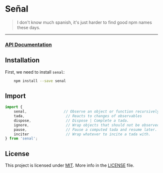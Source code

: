 # Señal

> I don't know much spanish, it's just harder to find good npm names these days.
---

### [API Documentation](docs/api.md)


## Installation
First, we need to install `senal`:

```bash
    npm install --save senal
```

## Import

```js
import { 
    senal,                 // Observe an object or function recursively  (observable)
    tada,                   // Reacts to changes of observables           (observer)
    dispose,                // Dispose | Complete a tada.    
    ignore,                 // Wrap objects that should not be observed ever
    pause,                  // Pause a computed tada and resume later.
    inciter                 // Wrap whatever to incite a tada with.
} from 'senal';
```


## License
This project is licensed under [MIT](LICENSE.md).
More info in the [LICENSE](LICENSE.md) file.
